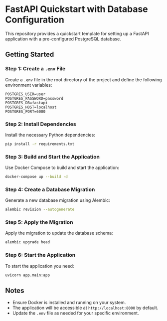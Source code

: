 # FastAPI Quickstart with Database Configuration

This repository provides a quickstart template for setting up a FastAPI application with a pre-configured PostgreSQL database.

## Getting Started

### Step 1: Create a `.env` File
Create a `.env` file in the root directory of the project and define the following environment variables:

```
POSTGRES_USER=user
POSTGRES_PASSWORD=password
POSTGRES_DB=fastapi
POSTGRES_HOST=localhost
POSTGRES_PORT=6000
```

### Step 2: Install Dependencies
Install the necessary Python dependencies:

```bash
pip install -r requirements.txt
```

### Step 3: Build and Start the Application
Use Docker Compose to build and start the application:

```bash
docker-compose up --build -d
```

### Step 4: Create a Database Migration
Generate a new database migration using Alembic:

```bash
alembic revision --autogenerate
```

### Step 5: Apply the Migration
Apply the migration to update the database schema:

```bash
alembic upgrade head
```

### Step 6: Start the Application
To start the application you need:

```bash
uvicorn app.main:app
```

## Notes
- Ensure Docker is installed and running on your system.
- The application will be accessible at `http://localhost:8000` by default.
- Update the `.env` file as needed for your specific environment.
